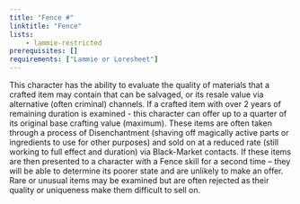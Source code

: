 ```yaml
---
title: "Fence #"
linktitle: "Fence"
lists:
    - lammie-restricted
prerequisites: []
requirements: ["Lammie or Loresheet"]
---
```

This character has the ability to evaluate the quality of materials that a crafted item may contain that can be salvaged, or its resale value via alternative (often criminal) channels. If a crafted item with over 2 years of remaining duration is examined - this character can offer up to a quarter of its original base crafting value (maximum). These items are often taken through a process of Disenchantment (shaving off magically active parts or ingredients to use for other purposes) and sold on at a reduced rate (still working to full effect and duration) via Black-Market contacts. If these items are then presented to a character with a Fence skill for a second time – they will be able to determine its poorer state and are unlikely to make an offer. Rare or unusual items may be examined but are often rejected as their quality or uniqueness make them difficult to sell on.
